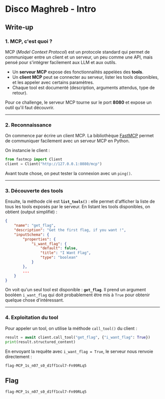 # Disco Maghreb - Intro

## Write-up

### 1. MCP, c'est quoi ?

MCP (*Model Context Protocol*) est un protocole standard qui permet de communiquer entre un client et un serveur, un peu comme une API, mais pensé pour s'intégrer facilement aux LLM et aux outils.

* Un **serveur MCP** expose des fonctionnalités appelées des **tools**.
* Un **client MCP** peut se connecter au serveur, lister les tools disponibles, et les appeler avec certains paramètres.
* Chaque tool est documenté (description, arguments attendus, type de retour).

Pour ce challenge, le serveur MCP tourne sur le port **8080** et expose un outil qu'il faut découvrir.

---

### 2. Reconnaissance

On commence par écrire un client MCP. La bibliothèque [FastMCP](https://gofastmcp.com/getting-started/welcome) permet de communiquer facilement avec un serveur MCP en Python.

On instancie le client :

```python
from fastmcp import Client
client = Client("http://127.0.0.1:8080/mcp")
```

Avant toute chose, on peut tester la connexion avec un `ping()`.

---

### 3. Découverte des tools

Ensuite, la méthode clé est **`list_tools()`** : elle permet d'afficher la liste de tous les tools exposés par le serveur.
En listant les tools disponibles, on obtient (output simplifié) :

```json
{
    "name": "get_flag",
    "description": "Get the first flag, if you want !",
    "inputSchema": {
        "properties": {
            "i_want_flag": {
                "default": false,
                "title": "I Want Flag",
                "type": "boolean"
            }
        },
        ...
    }
}
```

On voit qu'un seul tool est disponible : **`get_flag`**.
Il prend un argument booléen `i_want_flag` qui doit probablement être mis à `True` pour obtenir quelque chose d'intéressant.

---

### 4. Exploitation du tool

Pour appeler un tool, on utilise la méthode `call_tool()` du client :

```python
result = await client.call_tool("get_flag", {"i_want_flag": True})
print(result.structured_content)
```

En envoyant la requête avec `i_want_flag = True`, le serveur nous renvoie directement :

```
flag-MCP_1s_n07_s0_d1ff1cul7-Fn99RLq5
```

## Flag

`flag-MCP_1s_n07_s0_d1ff1cul7-Fn99RLq5`
